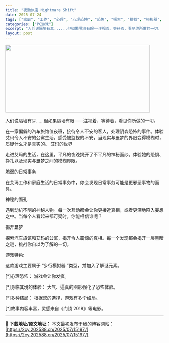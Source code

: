 ```yaml
---
title: "夜勤旅店 Nightmare Shift"
date: 2025-07-24
tags: ["家庭", "工作", "心理", "心理恐怖", "恐怖", "探索", "模拟", "模拟器", "步行模拟", "汽车"]
categories: ["PC游戏"]
excerpt: "人们说隔墙有耳......但如果隔墙有眼——注视着、等待着，看见你所做的一切。 在一家偏僻的汽车旅馆值夜班，接待令人不安的客人，处理阴森恐怖的事件。体验艾玛令人不安的公寓生活，感受被监视的不安，当现实与噩梦的界限变得模糊时，质疑什么才是真实的。 艾玛的世界 走进艾玛的生活，在这里，平凡的夜晚揭开了不&hellip;"
layout: post
---
```


<img class="aligncenter size-full wp-image-15139" src="https://2cy.202588.cn/wp-content/uploads/2025/07/2025072410343834.webp" alt="" width="460" height="215" />

人们说隔墙有耳......但如果隔墙有眼——注视着、等待着，看见你所做的一切。

在一家偏僻的汽车旅馆值夜班，接待令人不安的客人，处理阴森恐怖的事件。体验艾玛令人不安的公寓生活，感受被监视的不安，当现实与噩梦的界限变得模糊时，质疑什么才是真实的。
艾玛的世界

走进艾玛的生活，在这里，平凡的夜晚揭开了不平凡的神秘面纱。体验她的恐惧、挣扎以及现实与噩梦之间的模糊界限。

脆弱的日常事务

在艾玛工作和家庭生活的日常事务中，你会发现日常事务可能是更邪恶事物的面具。

神秘的面孔

遇到动机不明的神秘人物。每一次互动都会让你更接近真相，或者更深地陷入妄想之中。当每个人看起来都可疑时，你能相信谁呢？

揭开噩梦

探索汽车旅馆和艾玛的公寓，揭开令人震惊的真相。每一个发现都会揭开一层黑暗之谜，挑战你自以为了解的一切。

游戏特色:

这款游戏主要属于 “步行模拟器 ”类型，并加入了解谜元素。

[*]心理恐怖： 游戏会让你发疯。

[*]身临其境的体验： 大气、逼真的图形强化了恐怖体验。

[*]多种结局： 根据您的选择，游戏有多个结局。

[*]故事内容丰富，灵感来自《门锁 2018》等电影。

---
📖 **下载地址/原文地址：** 本文最初发布于我的博客网站：[https://2cy.202588.cn/2025/07/15197/](https://2cy.202588.cn/2025/07/15197/)
